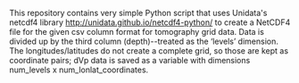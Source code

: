 This repository contains very simple Python script that uses Unidata's netcdf4 library
<http://unidata.github.io/netcdf4-python/> to create a NetCDF4 file for
the given csv column format for tomography grid data. Data is divided up by the third column (depth)--treated as the ‘levels’ dimension. The
longitudes/latitudes do not create a complete grid, so those are kept
as coordinate pairs; dVp data is saved as a variable with dimensions num_levels x num_lonlat_coordinates.
